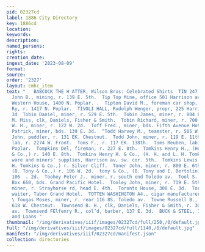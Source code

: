 ```yaml
---
pid: 02327cd
label: 1886 City Directory
key: 1886cd
location: 
keywords: 
description: 
named_persons: 
rights: 
creation_date: 
ingest_date: '2023-08-09'
format: 
source: 
order: '2327'
layout: cmhc_item
text: "   BABCOCK THE H ATTER, Wilson Bros: Celebrated Shirts  TIN 247 TOW  Tindale
  John B., mining, r. 139 E. 5th.  Tip Top Mine, office 501 Harrison av.  Tipton William,
  Western House, 1400 N. Poplar. .  Tipton David M., foreman car shop, D. & R. G.
  Ry, r. 1417 N. Poplar.  TIVOLI HALL, Rudolph Wenger, propr, 225 Harrison av., cor.
  3d  Tobin Daniel, miner, r. 529 E. 5th.  Tobin James, miner, r. 804 E. 8th.  Tobin
  M. Miss, clk, Daniels, Fisher & Smith.  Tobin Richard, miner, r. 700 E. 4th.  Tobin
  W. H., miner, r. 122 W. 2d.  Toff Fred., miner, bds. Fifth Avenue Hotel.  Tolan
  Patrick, miner, bds. 139 E. 3d.  “Todd Harvey M., teamster, r. 505 W. 2d.  Todd
  John, peddler, r. 131 EK. Chestnut.  Todd John, miner, r. 119 E. 11th.  Tom Michael,
  lab, r. 2274 W. Front.  Toms F., r. 117 EK. 138th.  Toms Reuben, lab, r. 1016 N.
  Poplar.  Tompkins Del, fireman, r. 227 E. 8th.  Tomkins Henry H., (Henry H. Tomkins
  & Co.,) r. 140 E. 8th.  Tomkins Henry H. & Co., (H. H. and L. H. Tomkins,) hard-
  ware and miners’ supplies, Harrison av, sw. cor. 5th.  Tomkins Lewis H., (Henry
  H. Tomkins & Co.,) r. Silver Cliff.  Toner John, miner, r. 800 E. 6th.  Tony B.,
  (B. Tony & Co.,) r. 106 W. 2d.  tony & Co., (B. Tony and I. Bertolini,) restaurant,
  106  . 2d.  Toohey Peter J., miner, r. south end Toledo av.  Tool S. Frank, P. O.
  Box 660, bds. Grand Pacific Hotel.  Tooley John, miner, r. 719 E. 5th.  Toomey Patrick,
  miner, r. Strayhorse rd, head E. 4th.  Toronto House, 308 E. 3d.  Torrance John,
  waiter, Tabor Grand Hotel.  TOTTEN WASHINGTON A4., cigar manufacturer, 312 E. 5th.
  \ Tougas Moses, miner, r. rear 116 8S. Toledo av.  Towne Russell B., musician. r.
  618 W. Chestnut.  Townsend B. H., clk, Daniels, Fisher & Smith, r. 303 Harri- son
  av.  Townsend FElfenry R., col’d, barber, 137 E. 3d.  BUCK & STEEL, Insurance, Mines
  and Loans "
thumbnail: "/img/derivatives/iiif/images/02327cd/full/250,/0/default.jpg"
full: "/img/derivatives/iiif/images/02327cd/full/1140,/0/default.jpg"
manifest: "/img/derivatives/iiif/02327cd/manifest.json"
collection: directories
---
```

